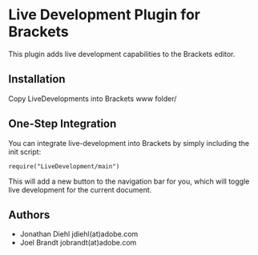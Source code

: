 # Live Development Plugin for Brackets

This plugin adds live development capabilities to the Brackets editor.


## Installation

Copy LiveDevelopments into Brackets www folder/


## One-Step Integration

You can integrate live-development into Brackets by simply including the init script:

	require("LiveDevelopment/main")

This will add a new button to the navigation bar for you, which will toggle live
development for the current document.


## Authors

- Jonathan Diehl jdiehl(at)adobe.com
- Joel Brandt jobrandt(at)adobe.com